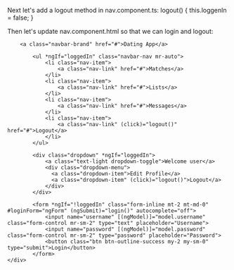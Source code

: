 Next let's add a logout method in nav.component.ts:
  logout() {
    this.loggenIn = false;
  }

Then let's update nav.component.html so that we can login and logout:
<nav class="navbar navbar-expand-md navbar-dark fixed-top bg-dark">
    <div class="container">

        <a class="navbar-brand" href="#">Dating App</a>

            <ul *ngIf="loggedIn" class="navbar-nav mr-auto">
                <li class="nav-item">
                    <a class="nav-link" href="#">Matches</a>
                </li>
                <li class="nav-item">
                    <a class="nav-link" href="#">Lists</a>
                </li>
                <li class="nav-item">
                    <a class="nav-link" href="#">Messages</a>
                </li>
                <li class="nav-item">
                    <a class="nav-link" (click)="logout()" href="#">Logout</a>
                </li>
            </ul>

            <div class="dropdown" *ngIf="loggedIn">
                <a class="text-light dropdown-toggle">Welcome user</a>
                <div class="dropdown-menu">
                  <a class="dropdown-item">Edit Profile</a>
                  <a class="dropdown-item" (click)="logout()">Logout</a>
                </div>
            </div>

            <form *ngIf="!loggedIn" class="form-inline mt-2 mt-md-0" #loginForm="ngForm" (ngSubmit)="login()" autocomplete="off">
                <input name="username" [(ngModel)]="model.username" class="form-control mr-sm-2" type="text" placeholder="Username">
                <input name="password" [(ngModel)]="model.password" class="form-control mr-sm-2" type="password" placeholder="Password">
                <button class="btn btn-outline-success my-2 my-sm-0" type="submit">Login</button>
            </form>
    </div>
</nav>






